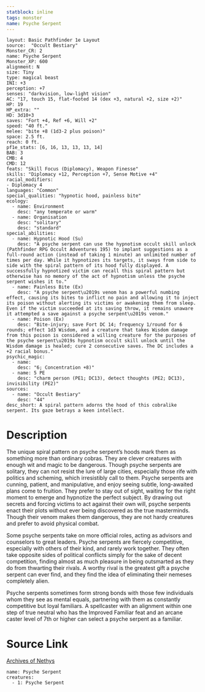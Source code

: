 ```yaml
---
statblock: inline
tags: monster
name: Psyche Serpent
---
```

```statblock
layout: Basic Pathfinder 1e Layout
source:  "Occult Bestiary"
Monster_CR: 2
name: Psyche Serpent
Monster_XP: 600
alignment: N
size: Tiny
type: magical beast
INI: +3
perception: +7
senses: "darkvision, low-light vision"
AC: "17, touch 15, flat-footed 14 (dex +3, natural +2, size +2)"
HP: 19
HP_extra: ""
HD: 3d10+3
saves: "Fort +4, Ref +6, Will +2"
speed: "40 ft."
melee: "bite +8 (1d3-2 plus poison)"
space: 2.5 ft.
reach: 0 ft.
pf1e_stats: [6, 16, 13, 13, 13, 14]
BAB: 3
CMB: 4
CMD: 12
feats: "Skill Focus (Diplomacy), Weapon Finesse"
skills: "Diplomacy +12, Perception +7, Sense Motive +4"
racial_modifiers:
- Diplomacy 4
languages: "Common"
special_qualities: "hypnotic hood, painless bite"
ecology:
  - name: Environment
    desc: "any temperate or warm"
  - name: Organisation
    desc: "solitary"
    desc: "standard"
special_abilities:
  - name: Hypnotic Hood (Su)
    desc: "A psyche serpent can use the hypnotism occult skill unlock (Pathfinder RPG Occult Adventures 195) to implant suggestions as a full-round action (instead of taking 1 minute) an unlimited number of times per day. While it hypnotizes its targets, it sways from side to side with the spiral pattern of its hood fully displayed. A successfully hypnotized victim can recall this spiral pattern but otherwise has no memory of the act of hypnotism unless the psyche serpent wishes it to."
  - name: Painless Bite (Ex)
    desc: "A psyche serpent\u2019s venom has a powerful numbing effect, causing its bites to inflict no pain and allowing it to inject its poison without alerting its victims or awakening them from sleep. Even if the victim succeeded at its saving throw, it remains unaware it attempted a save against a psyche serpent\u2019s venom."
  - name: Poison (Ex)
    desc: "Bite-injury; save Fort DC 14; frequency 1/round for 6 rounds; effect 1d3 Wisdom, and a creature that takes Wisdom damage from this poison is considered a willing creature for the purposes of the psyche serpent\u2019s hypnotism occult skill unlock until the Wisdom damage is healed; cure 2 consecutive saves. The DC includes a +2 racial bonus."
psychic_magic:
  - name:
    desc: "6; Concentration +8)"
  - name: 5 PE
    desc: "charm person (PE1; DC13), detect thoughts (PE2; DC13), invisibility (PE2)"
sources:
  - name: "Occult Bestiary"
    desc: "44"
desc_short: A spiral pattern adorns the hood of this cobralike serpent. Its gaze betrays a keen intellect.
```
# Description
The unique spiral pattern on psyche serpent’s hoods mark them as something more than ordinary cobras. They are clever creatures with enough wit and magic to be dangerous. Though psyche serpents are solitary, they can not resist the lure of large cities, especially those rife with politics and scheming, which irresistibly call to them. Psyche serpents are cunning, patient, and manipulative, and enjoy seeing subtle, long-awaited plans come to fruition. They prefer to stay out of sight, waiting for the right moment to emerge and hypnotize the perfect subject. By drawing out secrets and forcing victims to act against their own will, psyche serpents enact their plots without ever being discovered as the true masterminds. Though their venom makes them dangerous, they are not hardy creatures and prefer to avoid physical combat.

Some psyche serpents take on more official roles, acting as advisors and counselors to great leaders. Psyche serpents are fiercely competitive, especially with others of their kind, and rarely work together. They often take opposite sides of political conflicts simply for the sake of decent competition, finding almost as much pleasure in being outsmarted as they do from thwarting their rivals. A worthy rival is the greatest gift a psyche serpent can ever find, and they find the idea of eliminating their nemeses completely alien.

Psyche serpents sometimes form strong bonds with those few individuals whom they see as mental equals, partnering with them as constantly competitive but loyal familiars. A spellcaster with an alignment within one step of true neutral who has the Improved Familiar feat and an arcane caster level of 7th or higher can select a psyche serpent as a familiar.
# Source Link
[Archives of Nethys](https://aonprd.com/MonsterDisplay.aspx?ItemName=Psyche%20Serpent)
```encounter-table
name: Psyche Serpent
creatures:
  - 1: Psyche Serpent
```

